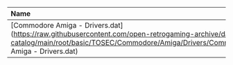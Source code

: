 |Name|Size|
|:---|---:|
|[Commodore Amiga - Drivers.dat](https://raw.githubusercontent.com/open-retrogaming-archive/dat-catalog/main/root/basic/TOSEC/Commodore/Amiga/Drivers/Commodore Amiga - Drivers.dat)|7925|
